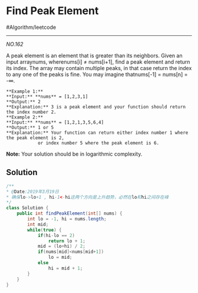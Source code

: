 # Find Peak Element
#Algorithm/leetcode
- - - -

*NO.162*

A peak element is an element that is greater than its neighbors.
Given an input arraynums, wherenums[i] ≠ nums[i+1], find a peak element and return its index.
The array may contain multiple peaks, in that case return the index to any one of the peaks is fine.
You may imagine thatnums[-1] = nums[n] = -∞.

```
**Example 1:**
**Input:** **nums** = [1,2,3,1]
**Output:** 2
**Explanation:** 3 is a peak element and your function should return the index number 2.
**Example 2:**
**Input:** **nums** = [1,2,1,3,5,6,4]
**Output:** 1 or 5 
**Explanation:** Your function can return either index number 1 where the peak element is 2, 
            or index number 5 where the peak element is 6.
```

**Note:**
Your solution should be in logarithmic complexity.


## Solution

```java
/**
* @Date:2019年3月19日
* 确保lo->lo+1 , hi-1<-hi这两个方向是上升趋势，必然在lo和hi之间存在峰
*/
class Solution {
    public int findPeakElement(int[] nums) {
    	int lo = -1, hi = nums.length;
    	int mid;
    	while(true) {
    		if(hi-lo == 2)
    			return lo + 1;
    		mid = (lo+hi) / 2;
    		if(nums[mid]<nums[mid+1])
    			lo = mid;
    		else
    			hi = mid + 1;
    	}
    }
}
```